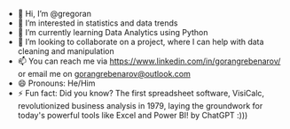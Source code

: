 - 👋 Hi, I’m @gregoran
- 👀 I’m interested in statistics and data trends 
- 🌱 I’m currently learning Data Analytics using Python 
- 💞️ I’m looking to collaborate on a project, where I can help with data cleaning and manipulation  
- 📫 You can reach me via https://www.linkedin.com/in/gorangrebenarov/ or email me on gorangrebenarov@outlook.com
- 😄 Pronouns: He/Him
- ⚡ Fun fact: Did you know? The first spreadsheet software, VisiCalc, revolutionized business analysis in 1979, laying the groundwork for today's powerful tools like Excel and Power BI! by ChatGPT :)))

<!---
gregoran/gregoran is a ✨ special ✨ repository because its `README.md` (this file) appears on your GitHub profile.
You can click the Preview link to take a look at your changes.
--->
